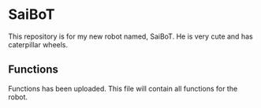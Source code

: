# SaiBoT
This repository is for my new robot named, SaiBoT. He is very cute and has caterpillar wheels.

## Functions
Functions has been uploaded. This file will contain all functions for the robot.
